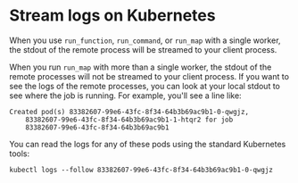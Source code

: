 # Stream logs on Kubernetes

When you use `run_function`, `run_command`, or `run_map` with a single worker, the
stdout of the remote process will be streamed to your client process.

When you run `run_map` with more than a single worker, the stdout of the remote
processes will not be streamed to your client process. If you want to see the logs of
the remote processes, you can look at your local stdout to see where the job is running.
For example, you'll see a line like:

```
Created pod(s) 83382607-99e6-43fc-8f34-64b3b69ac9b1-0-qwgjz, 
    83382607-99e6-43fc-8f34-64b3b69ac9b1-1-htqr2 for job 
    83382607-99e6-43fc-8f34-64b3b69ac9b1
```

You can read the logs for any of these pods using the standard Kubernetes tools:

```
kubectl logs --follow 83382607-99e6-43fc-8f34-64b3b69ac9b1-0-qwgjz
```

